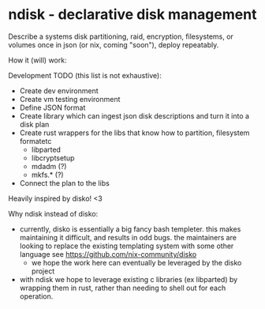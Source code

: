 # ndisk - declarative disk management

Describe a systems disk partitioning, raid, encryption, filesystems, or volumes once in json (or nix, coming "soon"), deploy repeatably.


How it (will) work:

Development TODO (this list is not exhaustive):
- Create dev environment
- Create vm testing environment
- Define JSON format
- Create library which can ingest json disk descriptions and turn it into a disk plan
- Create rust wrappers for the libs that know how to partition, filesystem formatetc
  - libparted
  - libcryptsetup
  - mdadm (?)
  - mkfs.* (?)
- Connect the plan to the libs



Heavily inspired by disko! <3

Why ndisk instead of disko:
- currently, disko is essentially a big fancy bash templeter. this makes maintaining it difficult, and results in odd bugs. the maintainers are looking to replace the existing templating system with some other language see https://github.com/nix-community/disko
  - we hope the work here can eventually be leveraged by the disko project
- with ndisk we hope to leverage existing c libraries (ex libparted) by wrapping them in rust, rather than needing to shell out for each operation.
